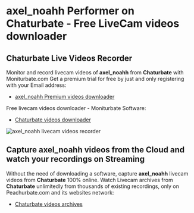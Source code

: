 # axel_noahh Performer on Chaturbate - Free LiveCam videos downloader

## Chaturbate Live Videos Recorder

Monitor and record livecam videos of **axel_noahh** from **Chaturbate** with Moniturbate.com
Get a premium trial for free by just and only registering with your Email address:
* [axel_noahh Premium videos downloader](https://moniturbate.com/request-demo-licence-key.html)

Free livecam videos downloader - Moniturbate Software:
* [Chaturbate videos downloader](https://moniturbate.com/moniturbate-download-software.html)

![axel_noahh livecam videos recorder](https://peachurnet.com/templates/moniturbate-software.png)


## Capture axel_noahh videos from the Cloud and watch your recordings on Streaming

Without the need of downloading a software, capture **axel_noahh** livecam videos from **Chaturbate** 100% online.
Watch Livecam archives from **Chaturbate** unlimitedly from thousands of existing recordings, only on Peachurbate.com and its websites network:
* [Chaturbate videos archives](https://peachurnet.com/)